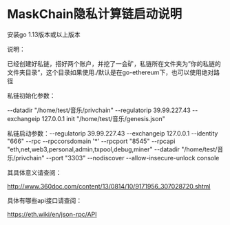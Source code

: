 # MaskChain隐私计算链启动说明

安装go 1.13版本或以上版本

说明：

已经创建好私链，搭好两个账户，并挖了一会矿，私链所在文件夹为”你的私链的文件夹目录“，这个目录如果使用./默认是在go-ethereum下，也可以使用绝对路径

私链初始化参数：

--datadir "/home/test/音乐/privchain" --regulatorip 39.99.227.43 --exchangeip 127.0.0.1  init "/home/test/音乐/genesis.json"

私链启动参数：--regulatorip 39.99.227.43 --exchangeip 127.0.0.1 --identity "666" --rpc  --rpccorsdomain '*' --rpcport "8545" --rpcapi "eth,net,web3,personal,admin,txpool,debug,miner" --datadir "/home/test/音乐/privchain" --port "3303" --nodiscover --allow-insecure-unlock console   

其具体意义请查阅：

http://www.360doc.com/content/13/0814/10/9171956_307028720.shtml

具体有哪些api接口请查阅：

https://eth.wiki/en/json-rpc/API

